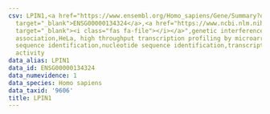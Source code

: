 ```yaml
---
csv: LPIN1,<a href="https://www.ensembl.org/Homo_sapiens/Gene/Summary?db=core;g=ENSG00000134324"
  target="_blank">ENSG00000134324</a>,<a href="https://www.ncbi.nlm.nih.gov/pubmed/17216044"
  target="_blank"><i class="fas fa-file"></i></a>",genetic interference,functional
  association,HeLa, high throughput transcription profiling by microarray,nucleotide
  sequence identification,nucleotide sequence identification,transcriptional regulation,down-regulates
  activity
data_alias: LPIN1
data_id: ENSG00000134324
data_numevidence: 1
data_species: Homo sapiens
data_taxid: '9606'
title: LPIN1
---
```

